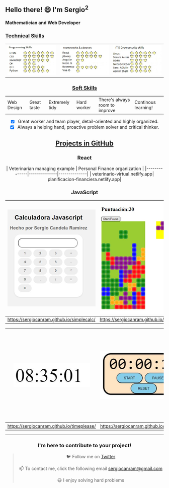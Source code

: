  ## Hello there! 😄 I'm Sergio<sup>2</sup>

 #### Mathematician and Web Developer 

 ### <u> Technical Skills </u>

<table>
  <tr>
    <td><img src="skills1.jpg" alt="probando"></td>
    <td><img src="skills2.jpg" alt="probando"></td>
    <td><img src="skills3.jpg" alt="probando"></td>
  </tr>
</table>

<center>
 
 ### <u> Soft Skills </u>
 <table>
  <tr>   
    <td>    
Web Design
   <td>
Great taste
   <td>
Extremely tidy
    <td>    
Hard worker
   <td>
There's always room to improve 
   <td>
Continous learning! 
   </tr>
</table>


- [x] Great worker and team player, detail-oriented and highly organized.
- [x] Always a helping hand, proactive problem solver and critical thinker.

 ## <u> Projects in GitHub </u>
 ### React

 | Veterinarian managing example |   Personal Finance organization  | 
|--------------|--------------|--------------|
| veterinario-virtual.netlify.app| planificacion-financiera.netlify.app| 
 
 ### JavaScript

| <img width="500" src="02-SimpleCalculator.JPG"> |   <img width="500" src="05-Tetris.jpg">   |  <img width="500" src="04-Snakey.jpg">| 
|--------------|--------------|--------------|
| https://sergiocanram.github.io/simplecalc/| https://sergiocanram.github.io/Tetris/ | https://sergiocanram.github.io/snakey/ |

|  <img src="00-SimpleWatch.JPG"> |   <img src="01-SimpleTimer.JPG">   |<img src="03-SimpleTicTacToe.JPG"> |
|--------------|--------------|---------------|
| https://sergiocanram.github.io/timeplease/| https://sergiocanram.github.io/simpleTimer/| https://sergiocanram.github.io/tictactoe/ |








 


---  
 ### I'm here to contribute to your project!


> 🐦 Follow me on [Twitter](https://twitter.com/SergioCanRam)
> 
> 📫 To contact me, click the following email <sergiocanram@gmail.com>
>
> 😃 I enjoy solving hard problems


